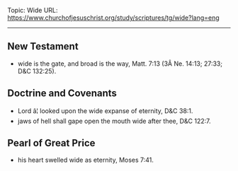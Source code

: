Topic: Wide
URL: https://www.churchofjesuschrist.org/study/scriptures/tg/wide?lang=eng

---

## New Testament

- wide is the gate, and broad is the way, Matt. 7:13 (3Â Ne. 14:13; 27:33; D&C 132:25).

## Doctrine and Covenants

- Lord â¦ looked upon the wide expanse of eternity, D&C 38:1.
- jaws of hell shall gape open the mouth wide after thee, D&C 122:7.

## Pearl of Great Price

- his heart swelled wide as eternity, Moses 7:41.

